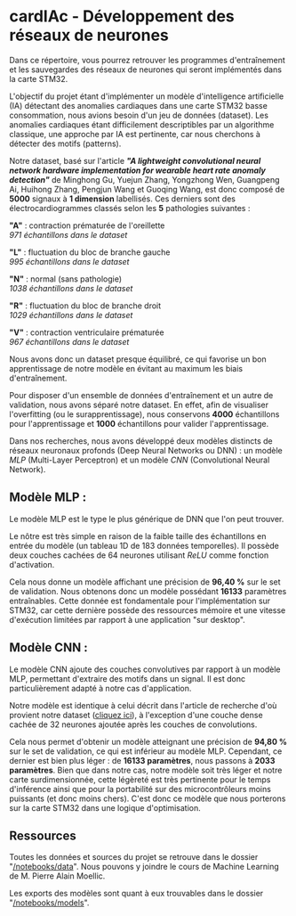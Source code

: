 # cardIAc - Développement des réseaux de neurones

Dans ce répertoire, vous pourrez retrouver les programmes d'entraînement et les sauvegardes des réseaux de neurones qui seront implémentés dans la carte STM32.

L'objectif du projet étant d'implémenter un modèle d'intelligence artificielle (IA) détectant des anomalies cardiaques dans une carte STM32 basse consommation, nous avions besoin d'un jeu de données (dataset). Les anomalies cardiaques étant difficilement descriptibles par un algorithme classique, une approche par IA est pertinente, car nous cherchons à détecter des motifs (patterns).

Notre dataset, basé sur l'article ***"A lightweight convolutional neural network hardware implementation for wearable heart rate anomaly detection"*** de Minghong Gu, Yuejun Zhang, Yongzhong Wen, Guangpeng Ai, Huihong Zhang, Pengjun Wang et Guoqing Wang, est donc composé de **5000** signaux à **1 dimension** labellisés. Ces derniers sont des électrocardiogrammes classés selon les **5** pathologies suivantes :

**"A"** : contraction prématurée de l'oreillette  
    *971 échantillons dans le dataset*

**"L"** : fluctuation du bloc de branche gauche  
    *995 échantillons dans le dataset*

**"N"** : normal (sans pathologie)  
    *1038 échantillons dans le dataset*

**"R"** : fluctuation du bloc de branche droit  
    *1029 échantillons dans le dataset*

**"V"** : contraction ventriculaire prématurée  
    *967 échantillons dans le dataset*

Nous avons donc un dataset presque équilibré, ce qui favorise un bon apprentissage de notre modèle en évitant au maximum les biais d'entraînement.

Pour disposer d'un ensemble de données d'entraînement et un autre de validation, nous avons séparé notre dataset. En effet, afin de visualiser l'overfitting (ou le surapprentissage), nous conservons **4000** échantillons pour l'apprentissage et **1000** échantillons pour valider l'apprentissage.

Dans nos recherches, nous avons développé deux modèles distincts de réseaux neuronaux profonds (Deep Neural Networks ou DNN) : un modèle *MLP* (Multi-Layer Perceptron) et un modèle *CNN* (Convolutional Neural Network).

## Modèle MLP :

Le modèle MLP est le type le plus générique de DNN que l'on peut trouver.

Le nôtre est très simple en raison de la faible taille des échantillons en entrée du modèle (un tableau 1D de 183 données temporelles). Il possède deux couches cachées de 64 neurones utilisant *ReLU* comme fonction d'activation.

Cela nous donne un modèle affichant une précision de **96,40 %** sur le set de validation. Nous obtenons donc un modèle possédant **16133** paramètres entraînables. Cette donnée est fondamentale pour l'implémentation sur STM32, car cette dernière possède des ressources mémoire et une vitesse d'exécution limitées par rapport à une application "sur desktop".

## Modèle CNN :

Le modèle CNN ajoute des couches convolutives par rapport à un modèle MLP, permettant d'extraire des motifs dans un signal. Il est donc particulièrement adapté à notre cas d'application.

Notre modèle est identique à celui décrit dans l'article de recherche d'où provient notre dataset ([cliquez ici](./dataset_publications/ECGClassification1.pdf)), à l'exception d'une couche dense cachée de 32 neurones ajoutée après les couches de convolutions.

Cela nous permet d'obtenir un modèle atteignant une précision de **94,80 %** sur le set de validation, ce qui est inférieur au modèle MLP. Cependant, ce dernier est bien plus léger : de **16133 paramètres**, nous passons à **2033 paramètres**. Bien que dans notre cas, notre modèle soit très léger et notre carte surdimensionnée, cette légèreté est très pertinente pour le temps d'inférence ainsi que pour la portabilité sur des microcontrôleurs moins puissants (et donc moins chers). C'est donc ce modèle que nous porterons sur la carte STM32 dans une logique d'optimisation.

## Ressources

Toutes les données et sources du projet se retrouve dans le 
dossier "[/notebooks/data](./notebooks/data/)". Nous pouvons y joindre le cours de Machine Learning de M. Pierre Alain Moellic.

Les exports des modèles sont quant à eux trouvables dans le dossier "[/notebooks/models](./notebooks/models/)". 